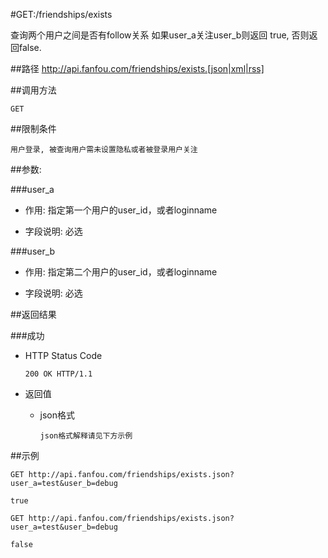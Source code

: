 #GET:/friendships/exists

查询两个用户之间是否有follow关系 如果user_a关注user_b则返回 true, 否则返回false.

##路径
	http://api.fanfou.com/friendships/exists.[json|xml|rss]

##调用方法

	GET

##限制条件

	用户登录, 被查询用户需未设置隐私或者被登录用户关注

##参数:

###user_a

- 作用: 指定第一个用户的user_id，或者loginname

- 字段说明: 必选

###user_b

- 作用: 指定第二个用户的user_id，或者loginname

- 字段说明: 必选

##返回结果

###成功

- HTTP Status Code

    `200 OK HTTP/1.1`
 
- 返回值
 
	* json格式
 
		`json格式解释请见下方示例`

##示例

``GET http://api.fanfou.com/friendships/exists.json?user_a=test&user_b=debug``

	true

``GET http://api.fanfou.com/friendships/exists.json?user_a=test&user_b=debug``

	false
